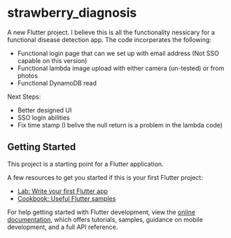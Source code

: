 # strawberry_diagnosis

A new Flutter project. I believe this is all the functionality nessicary for a functional disease detection app. The code incorperates the following:
* Functional login page that can we set up with email address (Not SSO capable on this version)
* Functional lambda image upload with either camera (un-tested) or from photos
* Functional DynamoDB read

Next Steps:
* Better designed UI
* SSO login abilities
* Fix time stamp (I belive the null return is a problem in the lambda code)

## Getting Started

This project is a starting point for a Flutter application.

A few resources to get you started if this is your first Flutter project:

- [Lab: Write your first Flutter app](https://docs.flutter.dev/get-started/codelab)
- [Cookbook: Useful Flutter samples](https://docs.flutter.dev/cookbook)

For help getting started with Flutter development, view the
[online documentation](https://docs.flutter.dev/), which offers tutorials,
samples, guidance on mobile development, and a full API reference.
